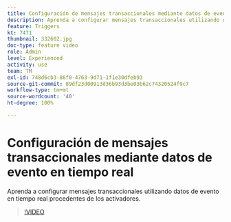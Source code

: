 ```yaml
---
title: Configuración de mensajes transaccionales mediante datos de evento en tiempo real
description: Aprenda a configurar mensajes transaccionales utilizando datos de evento en tiempo real procedentes de los activadores.
feature: Triggers
kt: 7471
thumbnail: 332602.jpg
doc-type: feature video
role: Admin
level: Experienced
activity: use
team: TM
exl-id: 748d6cb3-86f0-4763-9d71-1f1e30dfeb93
source-git-commit: 89df23d00913d36b93d3be03b62c74320524f9c7
workflow-type: tm+mt
source-wordcount: '40'
ht-degree: 100%

---
```


# Configuración de mensajes transaccionales mediante datos de evento en tiempo real

Aprenda a configurar mensajes transaccionales utilizando datos de evento en tiempo real procedentes de los activadores.

>[!VIDEO](https://video.tv.adobe.com/v/332602?quality=12&learn=on)
